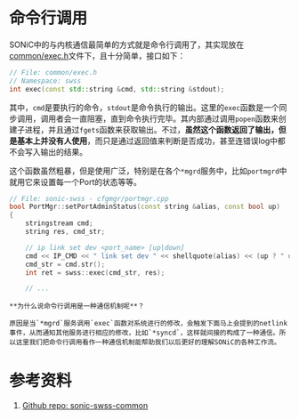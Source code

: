 # 命令行调用

SONiC中的与内核通信最简单的方式就是命令行调用了，其实现放在[common/exec.h](https://github.com/sonic-net/sonic-swss-common/blob/master/common/exec.h)文件下，且十分简单，接口如下：

```cpp
// File: common/exec.h
// Namespace: swss
int exec(const std::string &cmd, std::string &stdout);
```

其中，`cmd`是要执行的命令，`stdout`是命令执行的输出。这里的`exec`函数是一个同步调用，调用者会一直阻塞，直到命令执行完毕。其内部通过调用`popen`函数来创建子进程，并且通过`fgets`函数来获取输出。不过，**虽然这个函数返回了输出，但是基本上并没有人使用**，而只是通过返回值来判断是否成功，甚至连错误log中都不会写入输出的结果。

这个函数虽然粗暴，但是使用广泛，特别是在各个`*mgrd`服务中，比如`portmgrd`中就用它来设置每一个Port的状态等等。

```cpp
// File: sonic-swss - cfgmgr/portmgr.cpp
bool PortMgr::setPortAdminStatus(const string &alias, const bool up)
{
    stringstream cmd;
    string res, cmd_str;

    // ip link set dev <port_name> [up|down]
    cmd << IP_CMD << " link set dev " << shellquote(alias) << (up ? " up" : " down");
    cmd_str = cmd.str();
    int ret = swss::exec(cmd_str, res);

    // ...
```

```admonish note
**为什么说命令行调用是一种通信机制呢**？

原因是当`*mgrd`服务调用`exec`函数对系统进行的修改，会触发下面马上会提到的netlink事件，从而通知其他服务进行相应的修改，比如`*syncd`，这样就间接的构成了一种通信。所以这里我们把命令行调用看作一种通信机制能帮助我们以后更好的理解SONiC的各种工作流。
```

# 参考资料

1. [Github repo: sonic-swss-common][SONiCSWSSCommon]

[SONiCSWSSCommon]: https://github.com/sonic-net/sonic-swss-common